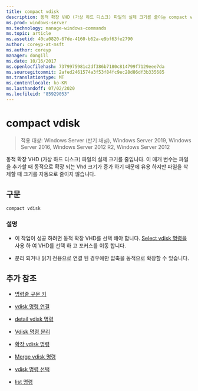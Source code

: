 ```yaml
---
title: compact vdisk
description: 동적 확장 VHD (가상 하드 디스크) 파일의 실제 크기를 줄이는 compact vdisk 명령에 대 한 참조 문서입니다.
ms.prod: windows-server
ms.technology: manage-windows-commands
ms.topic: article
ms.assetid: 40ca0820-67de-4160-b62a-e9bf63fe2790
author: coreyp-at-msft
ms.author: coreyp
manager: dongill
ms.date: 10/16/2017
ms.openlocfilehash: 7379975981c2df386b7180c814799f7129eee7da
ms.sourcegitcommit: 2afed2461574a3f53f84fc9ec28d86df3b335685
ms.translationtype: MT
ms.contentlocale: ko-KR
ms.lasthandoff: 07/02/2020
ms.locfileid: "85929053"
---
```

# <a name="compact-vdisk"></a>compact vdisk

> 적용 대상: Windows Server (반기 채널), Windows Server 2019, Windows Server 2016, Windows Server 2012 R2, Windows Server 2012

동적 확장 VHD (가상 하드 디스크) 파일의 실제 크기를 줄입니다. 이 매개 변수는 파일을 추가할 때 동적으로 확장 되는 Vhd 크기가 증가 하기 때문에 유용 하지만 파일을 삭제할 때 크기를 자동으로 줄이지 않습니다.

## <a name="syntax"></a>구문

```
compact vdisk
```

### <a name="remarks"></a>설명

- 이 작업이 성공 하려면 동적 확장 VHD를 선택 해야 합니다. [Select vdisk 명령을](select-vdisk.md) 사용 하 여 VHD를 선택 하 고 포커스를 이동 합니다.

- 분리 되거나 읽기 전용으로 연결 된 경우에만 압축을 동적으로 확장할 수 있습니다.

## <a name="additional-references"></a>추가 참조

- [명령줄 구문 키](command-line-syntax-key.md)

- [vdisk 명령 연결](attach-vdisk.md)

- [detail vdisk 명령](detail-vdisk.md)

- [Vdisk 명령 분리](detach-vdisk.md)

- [확장 vdisk 명령](expand-vdisk.md)

- [Merge vdisk 명령](merge-vdisk.md)

- [vdisk 명령 선택](select-vdisk.md)

- [list 명령](list.md)

